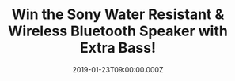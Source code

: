 ---
campaign-uuid: "c-dca3452a-3fc1-4b86-8e77-c653c5e5aa0c"
type: "Competition"
category: "Technology"
date: "2019-01-23T09:00:00.000Z"
end-date: "2019-02-23T23:59:00.000Z"
disable-form: false
is_promoted: true
has_entry_page: true
title: "Win the Sony Water Resistant & Wireless Bluetooth Speaker with Extra Bass!"
competition-description: "<p>Giving you powerful sound from a small package and letting\
  \ you take the party everywhere with you is the amazing Sony Compact Portable Water\
  \ Resistant Wireless Bluetooth Speaker with Extra Bass! The best gift for you that\
  \ enhance every beat and give your party that extra boost thanks to its EXTRA BASS.</p>\r\
  \n<p>Extra bass, ultra-portable and fun! Want it to be yours? Click below for a\
  \ chance to win!</p>"
hero-header: "Win the Sony Water Resistant & Wireless Bluetooth Speaker with Extra\
  \ Bass!"
terms-confirmation: "N/A"
banner-img: "https://assets.expresslyapp.com/asset-ad59f4e1-14b7-4731-b5fd-d09a7ad09882.jpg"
logo-left-href: "aaa.nme.com"
logo-left-image: "https://assets.expresslyapp.com/asset-bcd51801-42f6-4c48-917d-ab4ab3df8260.jpg"
logo-left-title: "NME AAA"
bg-image-hero: "https://assets.expresslyapp.com/asset-7725764f-f6e7-4281-9c91-0768b96f9b96.jpg"
bg-image-first: "https://assets.expresslyapp.com/asset-ee546010-0534-4758-a3d9-1c119416fccb.jpg"
bg-image-second: "https://assets.expresslyapp.com/asset-1238955e-5374-459c-9f0e-f010bb9c3746.jpg"
bg-image-third: "https://assets.expresslyapp.com/asset-0d7262c4-5184-4f91-8765-6a6fd76c5e80.jpg"
section1-content: "Whether you’re listening to tunes indoors or outdoors, relax knowing\
  \ the wireless speaker is IPX5 water-resistant, weighing approx.160g is small and\
  \ light enough to carry with you at all times so you’re always ready to press play,\
  \ so despite its compact size, this speaker delivers big sound!"
section2-content: "<p>Connect, play or pump up the volume, use the on speaker buttons\
  \ to control your music with ease! Up to 6 hours of playback, the built-in battery\
  \ gives you interruption-free listening to your top albums and playlists. Take control\
  \ of your music now!</p>\r\n<p>No wireless connection? No problem. Plug your music\
  \ player, such as Walkman or iPod, into the speaker audio input and enjoy your favourite\
  \ playlists!</p>"
section3-content: "<p>This Sony Compact Portable Water Resistant Wireless Bluetooth\
  \ Speaker with Extra Bass has it all for you. If you want to know all the features\
  \ this amazing speaker can bring into your life…</p>\r\n<p>… enter the form below\
  \ for a chance to win and get ready to enjoy your favourite playlist now!</p>"
entry-title: "Win the Sony Water Resistant & Wireless Bluetooth Speaker with Extra\
  \ Bass!"
entry-content: "Enter the draw to win the Sony Compact Portable Water Resistant Wireless\
  \ Bluetooth Speaker with Extra Bass by completing the form below before 23:59 on\
  \ 23rd of February 2019."
has-winner: false
prize-description: "The Sony Water Resistant & Wireless Bluetooth Speaker with Extra\
  \ Bass in red."
special-conditions: "Multiple entries are allowed up to one every day"
country-restrictions:
- "GB"
---